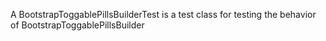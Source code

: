 A BootstrapToggablePillsBuilderTest is a test class for testing the behavior of BootstrapToggablePillsBuilder